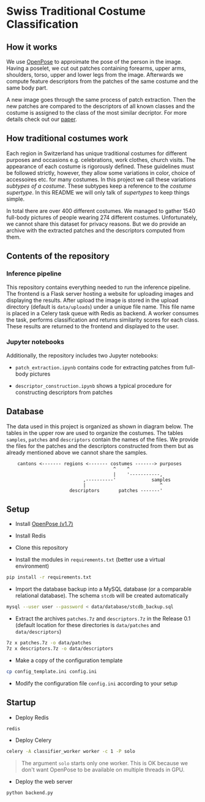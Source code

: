 # Swiss Traditional Costume Classification

## How it works

We use [OpenPose](https://github.com/CMU-Perceptual-Computing-Lab/openpose) to approimate the pose of the person in the image. Having a poselet, we cut out patches containing forearms, upper arms, shoulders, torso, upper and lower legs from the image. Afterwards we compute feature descriptors from the patches of the same costume and the same body part. 

A new image goes through the same process of patch extraction. Then the new patches are compared to the descriptors of all known classes and the costume is assigned to the class of the most similar decriptor. For more details check out our [paper](https://www.researchgate.net/publication/340042658_Image-based_Classification_of_Swiss_Traditional_Costumes_using_Contextual_Features).

## How traditional costumes work

Each region in Switzerland has unique traditional costumes for different purposes and occasions e.g. celebrations, work clothes, church visits. The appearance of each costume is rigorously defined. These guidelines must be followed strictly, however, they allow some variations in color, choice of accessoires etc. for many costumes. In this project we call these variations _subtypes of a costume_. These subtypes keep a reference to the _costume supertype_. In this README we will only talk of _supertypes_ to keep things simple.

In total there are over 400 different costumes. We managed to gather 1540 full-body pictures of people wearing 274 different costumes. Unfortunately, we cannot share this dataset for privacy reasons. But we do provide an archive with the extracted patches and the descriptors computed from them.

## Contents of the repository

### Inference pipeline

This repository contains everything needed to run the inference pipeline. The frontend is a Flask server hosting a website for uploading images and displaying the results. After upload the image is stored in the upload directory (default is `data/uploads`) under a unique file name. This file name is placed in a Celery task queue with Redis as backend. A worker consumes the task, performs classification and returns similarity scores for each class. These results are returned to the frontend and displayed to the user.

### Jupyter notebooks

Additionally, the repository includes two Jupyter notebooks:

* `patch_extraction.ipynb` contains code for extracting patches from full-body pictures

* `descriptor_construction.ipynb` shows a typical procedure for constructing descriptors from patches

## Database

The data used in this project is organized as shown in diagram below. The tables in the upper row are used to organize the costumes. The tables `samples`, `patches` and `descriptors` contain the names of the files. We provide the files for the patches and the descriptors constructed from them but as already mentioned above we cannot share the samples.


```
    cantons <------- regions <------- costumes -------> purposes
                                       ^    ^
                                       |    '-----------,
                            ,----------'             samples
                            |                           ^
                       descriptors       patches -------'
```

## Setup

* Install [OpenPose (v1.7)](https://github.com/CMU-Perceptual-Computing-Lab/openpose/releases)

* Install Redis

* Clone this repository

* Install the modules in `requirements.txt` (better use a virtual environment)

```bash
pip install -r requirements.txt
```

* Import the database backup into a MySQL database (or a comparable relational database). The schema `stcdb` will be created automatically

```bash
mysql --user user --password < data/database/stcdb_backup.sql
```

* Extract the archives `patches.7z` and `descriptors.7z` in the Release 0.1 (default location for these directories is `data/patches` and `data/descriptors`)

```bash
7z x patches.7z -o data/patches
7z x descriptors.7z -o data/descriptors
```

* Make a copy of the configuration template

```bash
cp config_template.ini config.ini
```

* Modify the configuration file `config.ini` according to your setup

## Startup

* Deploy Redis

```bash
redis
```

* Deploy Celery

```bash
celery -A classifier_worker worker -c 1 -P solo
```

> The argument `solo` starts only one worker. This is OK because we don't want OpenPose to be available on multiple threads in GPU.

* Deploy the web server

```bash
python backend.py
```
